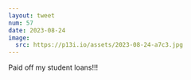 ```yaml
---
layout: tweet
num: 57
date: 2023-08-24
image:
  src: https://p13i.io/assets/2023-08-24-a7c3.jpg
---
```


Paid off my student loans!!!
